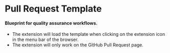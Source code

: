 # Pull Request Template
#### Blueprint for quality assurance workflows.

- The extension will load the template when clicking on the extension icon in the menu bar of the browser.
- The extension will only work on the GitHub Pull Request page.
